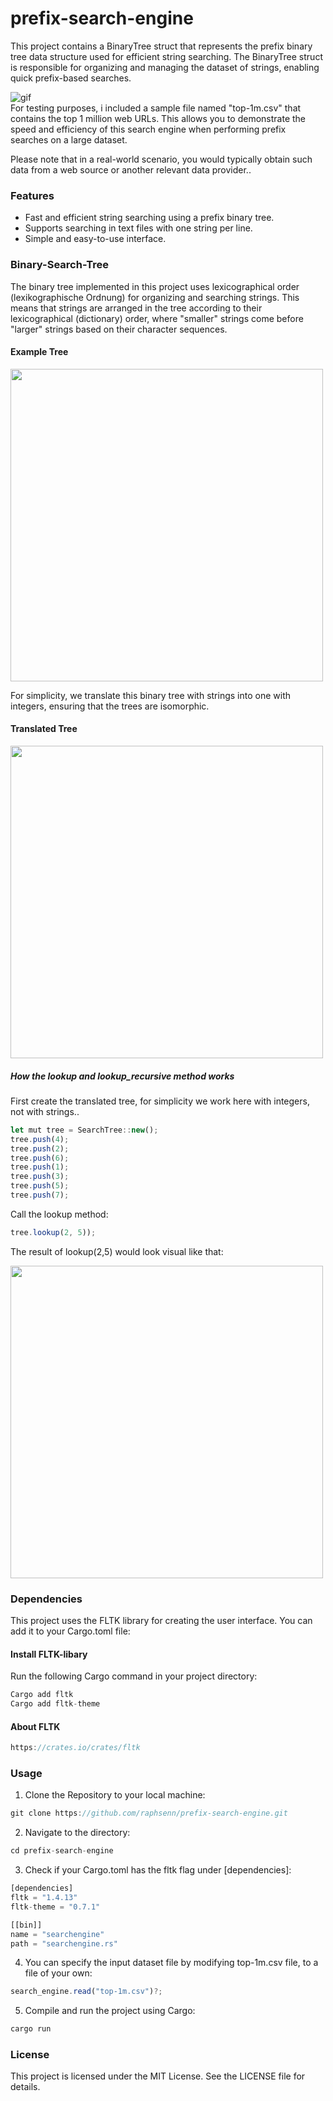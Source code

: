 # prefix-search-engine

This project contains a BinaryTree struct that represents the prefix binary tree data structure used for efficient string searching. The BinaryTree struct is responsible for organizing and managing the dataset of strings, enabling quick prefix-based searches.

<div align="left">
  <img src="./res/example.gif" alt="gif">
</div>
For testing purposes, i included a sample file named "top-1m.csv" that contains the top 1 million web URLs. This allows you to demonstrate the speed and efficiency of this search engine when performing prefix searches on a large dataset.

Please note that in a real-world scenario, you would typically obtain such data from a web source or another relevant data provider..

### Features
- Fast and efficient string searching using a prefix binary tree.
- Supports searching in text files with one string per line.
- Simple and easy-to-use interface.

### Binary-Search-Tree
The binary tree implemented in this project uses lexicographical order (lexikographische Ordnung) for organizing and searching strings. This means that strings are arranged in the tree according to their lexicographical (dictionary) order, where "smaller" strings come before "larger" strings based on their character sequences.

#### Example Tree
<p float="left">
   <img src="./res/binarysearchtreenames.png" width=500 height=500>
</p>
For simplicity, we translate this binary tree with strings into one with integers, ensuring that the trees are isomorphic.

#### Translated Tree
<p float="left">
   <img src="./res/binarysearchtreeint.png" width=500 height=500>
</p>

##### How the lookup and lookup_recursive method works
First create the translated tree, for simplicity we work here with integers, not with strings..
```js
let mut tree = SearchTree::new();
tree.push(4);
tree.push(2);
tree.push(6);
tree.push(1);
tree.push(3);
tree.push(5);
tree.push(7);
```
Call the lookup method:
```js
tree.lookup(2, 5));
```
The result of lookup(2,5) would look visual like that:
<p float="left">
   <img src="./res/lookup.png" width=500 height=500>
</p>

### Dependencies
This project uses the FLTK library for creating the user interface. You can add it to your Cargo.toml file:

#### Install FLTK-libary
Run the following Cargo command in your project directory:
```js
Cargo add fltk
Cargo add fltk-theme
```
#### About FLTK
```js
https://crates.io/crates/fltk
```
### Usage
1. Clone the Repository to your local machine:
```js
git clone https://github.com/raphsenn/prefix-search-engine.git
```
2. Navigate to the directory:
```js
cd prefix-search-engine
```
3. Check if your Cargo.toml has the fltk flag under [dependencies]:
```js
[dependencies]
fltk = "1.4.13"
fltk-theme = "0.7.1"

[[bin]]
name = "searchengine"
path = "searchengine.rs"
```
4. You can specify the input dataset file by modifying top-1m.csv file, to a file of your own:
```js
search_engine.read("top-1m.csv")?;
```

5. Compile and run the project using Cargo:
```js
cargo run
```

### License
This project is licensed under the MIT License. See the LICENSE file for details.
